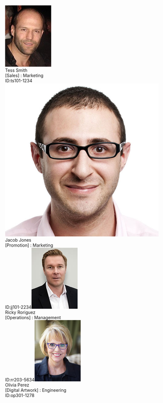 ![](tess.jpg)  
Tess Smith  
[Sales] : Marketing  
ID:ts101-1234![](jacob.jpg)  
Jacob Jones  
[Promotion] : Marketing  
ID:jj101-2234![](ricky.jpg)  
Ricky Roriguez  
[Operations] : Management  
ID:rr203-5634![](olivia.jpg)  
Olivia Perez  
[Digital Artwork] : Engineering  
ID:op301-1278